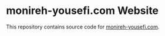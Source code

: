 # monireh-yousefi.com Website

This repository contains source code for [monireh-yousefi.com](https://monireh-yousefi.com/).
